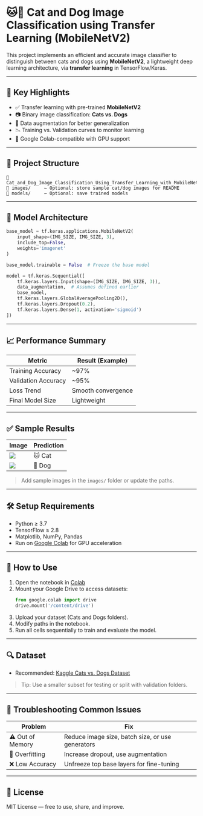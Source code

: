 # 🐱🐶 Cat and Dog Image Classification using Transfer Learning (MobileNetV2)

This project implements an efficient and accurate image classifier to distinguish between cats and dogs using **MobileNetV2**, a lightweight deep learning architecture, via **transfer learning** in TensorFlow/Keras.

---

## 🧠 Key Highlights

- ✅ Transfer learning with pre-trained **MobileNetV2**
- 📷 Binary image classification: **Cats vs. Dogs**
- 🔄 Data augmentation for better generalization
- 📉 Training vs. Validation curves to monitor learning
- 📁 Google Colab-compatible with GPU support

---

## 📁 Project Structure

```plaintext
📄 Cat_and_Dog_Image_Classification_Using_Transfer_Learning_with_MobileNetV2.ipynb
📂 images/     ← Optional: store sample cat/dog images for README
📂 models/     ← Optional: save trained models
```

---

## 🚀 Model Architecture

```python
base_model = tf.keras.applications.MobileNetV2(
    input_shape=(IMG_SIZE, IMG_SIZE, 3),
    include_top=False,
    weights='imagenet'
)

base_model.trainable = False  # Freeze the base model

model = tf.keras.Sequential([
    tf.keras.layers.Input(shape=(IMG_SIZE, IMG_SIZE, 3)),
    data_augmentation,  # Assumes defined earlier
    base_model,
    tf.keras.layers.GlobalAveragePooling2D(),
    tf.keras.layers.Dropout(0.2),
    tf.keras.layers.Dense(1, activation='sigmoid')
])
```

---

## 📈 Performance Summary

| Metric           | Result (Example)     |
|------------------|----------------------|
| Training Accuracy| ~97%                 |
| Validation Accuracy | ~95%              |
| Loss Trend       | Smooth convergence   |
| Final Model Size | Lightweight          |

---

## ✅ Sample Results

| Image | Prediction |
|-------|------------|
| ![](images/sample_cat.jpg) | 🐱 Cat |
| ![](images/sample_dog.jpg) | 🐶 Dog |

> Add sample images in the `images/` folder or update the paths.

---

## 🛠 Setup Requirements

- Python ≥ 3.7  
- TensorFlow ≥ 2.8  
- Matplotlib, NumPy, Pandas  
- Run on [Google Colab](https://colab.research.google.com/) for GPU acceleration

---

## 🧪 How to Use

1. Open the notebook in [Colab](https://colab.research.google.com/)
2. Mount your Google Drive to access datasets:
   ```python
   from google.colab import drive
   drive.mount('/content/drive')
   ```
3. Upload your dataset (Cats and Dogs folders).
4. Modify paths in the notebook.
5. Run all cells sequentially to train and evaluate the model.

---

## 🔍 Dataset

- Recommended: [Kaggle Cats vs. Dogs Dataset](https://www.kaggle.com/datasets/biaiscience/dogs-vs-cats)

> Tip: Use a smaller subset for testing or split with validation folders.

---

## 🧯 Troubleshooting Common Issues

| Problem | Fix |
|--------|-----|
| ⚠️ Out of Memory | Reduce image size, batch size, or use generators |
| 🧠 Overfitting | Increase dropout, use augmentation |
| ❌ Low Accuracy | Unfreeze top base layers for fine-tuning |

---

## 📜 License

MIT License — free to use, share, and improve.
